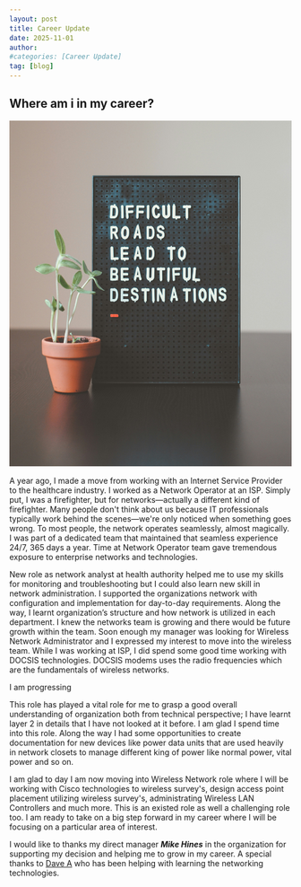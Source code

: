 ```yaml
---
layout: post
title: Career Update
date: 2025-11-01
author: 
#categories: [Career Update]
tag: [blog]
---
```


## Where am i in my career?

![Career Update](/assets/img/image_1.jpg)

A year ago, I made a move from working with an Internet Service Provider to the healthcare industry. I worked as a Network Operator at an ISP. Simply put, I was a firefighter, but for networks—actually a different kind of firefighter. Many people don't think about us because IT professionals typically work behind the scenes—we're only noticed when something goes wrong. To most people, the network operates seamlessly, almost magically. I was part of a dedicated team that maintained that seamless experience 24/7, 365 days a year. Time at Network Operator team gave tremendous exposure to enterprise networks and technologies.

New role as network analyst at health authority helped me to use my skills for monitoring and troubleshooting but I could also learn new skill in network administration. I supported the organizations network with configuration and implementation for day-to-day requirements. Along the way, I learnt organization’s structure and how network is utilized in each department. I knew the networks team is growing and there would be future growth within the team. Soon enough my manager was looking for Wireless Network Administrator and I expressed my interest to move into the wireless team. While I was working at ISP, I did spend some good time working with DOCSIS technologies. DOCSIS modems uses the radio frequencies which are the fundamentals of wireless networks.

I am progressing

This role has played a vital role for me to grasp a good overall understanding of organization both from technical perspective; I have learnt layer 2 in details that I have not looked at it before. I am glad I spend time into this role. Along the way I had some opportunities to create documentation for new devices like power data units that are used heavily in network closets to manage different king of power like normal power, vital power and so on.
 
I am glad to day I am now moving into Wireless Network role where I will be working with Cisco technologies to wireless survey's, design access point placement utilizing wireless survey's, administrating Wireless LAN Controllers and much more. This is an existed role as well a challenging role too. I am ready to take on a big step forward in my career where I will be focusing on a particular area of interest.
 
I would like to thanks my direct manager ***Mike Hines*** in the organization for supporting my decision and helping me to grow in my career. A special thanks to [Dave A](https://www.linkedin.com/in/david-a-14643a125/) who has been helping with learning the networking technologies.

